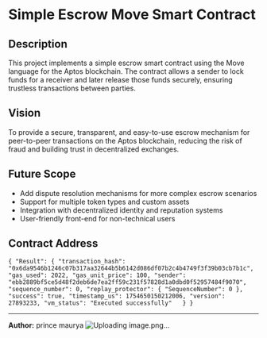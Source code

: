 # Simple Escrow Move Smart Contract

## Description
This project implements a simple escrow smart contract using the Move language for the Aptos blockchain. The contract allows a sender to lock funds for a receiver and later release those funds securely, ensuring trustless transactions between parties.

## Vision
To provide a secure, transparent, and easy-to-use escrow mechanism for peer-to-peer transactions on the Aptos blockchain, reducing the risk of fraud and building trust in decentralized exchanges.

## Future Scope
- Add dispute resolution mechanisms for more complex escrow scenarios
- Support for multiple token types and custom assets
- Integration with decentralized identity and reputation systems
- User-friendly front-end for non-technical users

## Contract Address
`{
  "Result": {
    "transaction_hash": "0x6da9546b1246c07b317aa32644b5b6142d086df07b2c4b4749f3f39b03cb7b1c",
    "gas_used": 2022,
    "gas_unit_price": 100,
    "sender": "ebb2889bf5ce5d48f2deb6de7ea2ff59c231f57828d1a0dbd0f52957484f9070",
    "sequence_number": 0,
    "replay_protector": {
      "SequenceNumber": 0
    },
    "success": true,
    "timestamp_us": 1754650150212006,
    "version": 27893233,
    "vm_status": "Executed successfully"
  }
}`

---
**Author:** prince maurya
![Uploading image.png…]()

